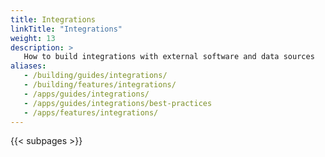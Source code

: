 ```yaml
---
title: Integrations
linkTitle: "Integrations"
weight: 13
description: >
   How to build integrations with external software and data sources
aliases:
   - /building/guides/integrations/
   - /building/features/integrations/
   - /apps/guides/integrations/
   - /apps/guides/integrations/best-practices
   - /apps/features/integrations/
---
```



{{< subpages >}}
